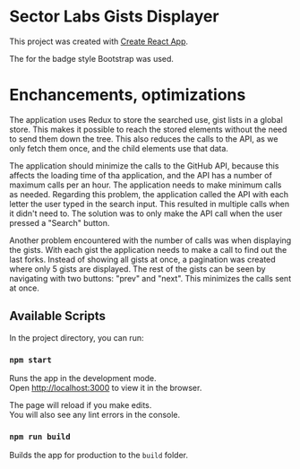 # Sector Labs Gists Displayer

This project was created with [Create React App](https://github.com/facebook/create-react-app).

The for the badge style Bootstrap was used.

# Enchancements, optimizations
The application uses Redux to store the searched use, gist lists in a global store. This makes it possible to reach the stored elements without the need to send them down the tree. This also reduces the calls to the API, as we only fetch them once, and the child elements use that data.


The application should minimize the calls to the GitHub API, because this affects the loading time of tha application, and the API has a number of maximum calls per an hour. The application needs to make minimum calls as needed. Regarding this problem, the application called the API with each letter the user typed in the search input. This resulted in multiple calls when it didn't need to. The solution was to only make the API call when the user pressed a "Search" button.

Another problem encountered with the number of calls was when displaying the gists. With each gist the application needs to make a call to find out the last forks. Instead of showing all gists at once, a pagination was created where only 5 gists are displayed. The rest of the gists can be seen by navigating with two buttons: "prev" and "next". This minimizes the calls sent at once.

## Available Scripts

In the project directory, you can run:

### `npm start`

Runs the app in the development mode.\
Open [http://localhost:3000](http://localhost:3000) to view it in the browser.

The page will reload if you make edits.\
You will also see any lint errors in the console.

### `npm run build`

Builds the app for production to the `build` folder.

